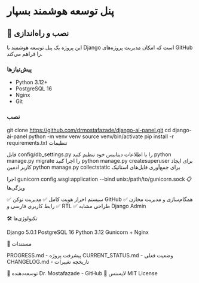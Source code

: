 # پنل توسعه هوشمند بسپار

## 🚀 نصب و راه‌اندازی

این پروژه یک پنل توسعه هوشمند با Django است که امکان مدیریت پروژه‌های GitHub را فراهم می‌کند.

### پیش‌نیازها
- Python 3.12+
- PostgreSQL 16
- Nginx
- Git

### نصب

git clone https://github.com/drmostafazade/django-ai-panel.git
cd django-ai-panel
python -m venv venv
source venv/bin/activate
pip install -r requirements.txt
تنظیمات

فایل config/db_settings.py را با اطلاعات دیتابیس خود تنظیم کنید
python manage.py migrate را اجرا کنید
python manage.py createsuperuser برای ایجاد کاربر ادمین
python manage.py collectstatic برای جمع‌آوری فایل‌های استاتیک

اجرا
gunicorn config.wsgi:application --bind unix:/path/to/gunicorn.sock
📋 ویژگی‌ها

✅ سیستم احراز هویت کامل
✅ مدیریت توکن GitHub
✅ همگام‌سازی و مدیریت مخازن
✅ رابط کاربری فارسی و RTL
✅ طراحی مشابه Django Admin

🛠️ تکنولوژی‌ها

Django 5.0.1
PostgreSQL 16
Python 3.12
Gunicorn + Nginx

📝 مستندات

PROGRESS.md - پیشرفت پروژه
CURRENT_STATUS.md - وضعیت فعلی
CHANGELOG.md - تاریخچه تغییرات

👤 توسعه‌دهنده
Dr. Mostafazade - GitHub
📄 لایسنس
MIT License
